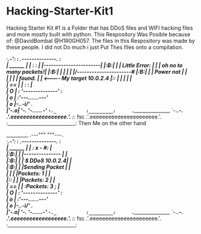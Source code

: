 # Hacking-Starter-Kit1
Hacking Starter Kit #1 is a Folder that has DDoS files and WIFI hacking files and more mostly built with python.
This Respository Was Posible because of: @DavidBombal @H1R0GH057.
The files in this Respository was made by these people.
I did not Do much i just Put Thes files onto a compilation.

:______.-':      :  .--------------.  :             
| ______  |      | :                : |             |-----------------------|
|:______B:|      | |  Little Error: | |             | oh no to many packets!|
|:______B:|      | |                | |             |/----------------------#
|:______B:|      | |  Power not     | |             
|         |      | |  found.        | |             <---- My target 10.0.2.4
|:_____:  |      | |                | |             
|    ==   |      | :                : |             
|       O |      :  '--------------'  :             
|       o |      :'---...______...---'              
|       o |-._.-i___/'             \._              
|'-.____o_|   '-.   '-...______...-'  `-._          
:_________:      `.____________________   `-.___.-. 
                 .'.eeeeeeeeeeeeeeeeee.'.      :___:
    fsc        .'.eeeeeeeeeeeeeeeeeeeeee.'.         
              :____________________________:
              Then Me on the other hand
              
 _________        .---"""      """---.              
:______.-':      :  .--------------.  :             
| ______  |      | :           x - #: |             
|:______B:|      | |--------------- | |             
|:______B:|      | | $ DDoS 10.0.2.4| |             
|:______B:|      | |Sending Packet  | |             
|         |      | |Packets: 1      | |             
|:_____:  |      | |Packets: 2      | |             
|    ==   |      | :Packets: 3      ; |        
|       O |      :  '--------------'  :             
|       o |      :'---...______...---'              
|       o |-._.-i___/'             \._              
|'-.____o_|   '-.   '-...______...-'  `-._          
:_________:      `.____________________   `-.___.-. 
                 .'.eeeeeeeeeeeeeeeeee.'.      :___:
    fsc        .'.eeeeeeeeeeeeeeeeeeeeee.'.         
              :____________________________:
